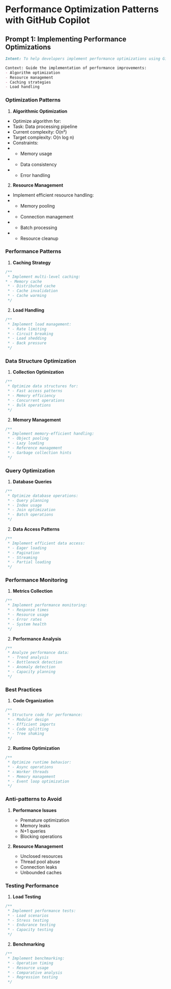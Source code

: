 # Performance Optimization Patterns with GitHub Copilot

## Prompt 1: Implementing Performance Optimizations
```markdown
Intent: To help developers implement performance optimizations using GitHub Copilot.

Context: Guide the implementation of performance improvements:
- Algorithm optimization
- Resource management
- Caching strategies
- Load handling
```

### Optimization Patterns

1. **Algorithmic Optimization**

 * Optimize algorithm for:
 * Task: Data processing pipeline
 * Current complexity: O(n²)
 * Target complexity: O(n log n)
 * Constraints:
 * - Memory usage
 * - Data consistency
 * - Error handling

2. **Resource Management**

 * Implement efficient resource handling:
 * - Memory pooling
 * - Connection management
 * - Batch processing
 * - Resource cleanup


### Performance Patterns

1. **Caching Strategy**
```typescript
/**
 * Implement multi-level caching:
* - Memory cache
 * - Distributed cache
 * - Cache invalidation
 * - Cache warming
 */

```

2. **Load Handling**
```typescript
/**
 * Implement load management:
 * - Rate limiting
 * - Circuit breaking
 * - Load shedding
 * - Back pressure
 */
```

### Data Structure Optimization

1. **Collection Optimization**
```typescript
/**
 * Optimize data structures for:
 * - Fast access patterns
 * - Memory efficiency
 * - Concurrent operations
 * - Bulk operations
 */

```

2. **Memory Management**
```typescript
/**
 * Implement memory-efficient handling:
 * - Object pooling
 * - Lazy loading
 * - Reference management
 * - Garbage collection hints
 */

```

### Query Optimization

1. **Database Queries**
```typescript
/**
 * Optimize database operations:
 * - Query planning
 * - Index usage
 * - Join optimization
 * - Batch operations
 */

```

2. **Data Access Patterns**
```typescript
/**
 * Implement efficient data access:
 * - Eager loading
 * - Pagination
 * - Streaming
 * - Partial loading
 */

```

### Performance Monitoring

1. **Metrics Collection**
```typescript
/**
 * Implement performance monitoring:
 * - Response times
 * - Resource usage
 * - Error rates
 * - System health
 */

```

2. **Performance Analysis**
```typescript
/**
 * Analyze performance data:
 * - Trend analysis
 * - Bottleneck detection
 * - Anomaly detection
 * - Capacity planning
 */
```

### Best Practices

1. **Code Organization**
```typescript
/**
 * Structure code for performance:
 * - Modular design
 * - Efficient imports
 * - Code splitting
 * - Tree shaking
 */
```

2. **Runtime Optimization**
```typescript
/**
 * Optimize runtime behavior:
 * - Async operations
 * - Worker threads
 * - Memory management
 * - Event loop optimization
 */
```

### Anti-patterns to Avoid

1. **Performance Issues**
   - Premature optimization
   - Memory leaks
   - N+1 queries
   - Blocking operations

2. **Resource Management**
   - Unclosed resources
   - Thread pool abuse
   - Connection leaks
   - Unbounded caches

### Testing Performance

1. **Load Testing**
```typescript
/**
 * Implement performance tests:
 * - Load scenarios
 * - Stress testing
 * - Endurance testing
 * - Capacity testing
 */

```

2. **Benchmarking**
```typescript
/**
 * Implement benchmarking:
 * - Operation timing
 * - Resource usage
 * - Comparative analysis
 * - Regression testing
 */
```